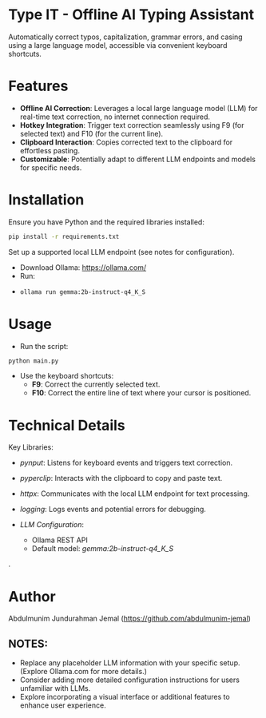 # Type IT - Offline AI Typing Assistant

Automatically correct typos, capitalization, grammar errors, and casing using a large language model, accessible via convenient keyboard shortcuts.

# Features

- **Offline AI Correction**: Leverages a local large language model (LLM) for real-time text correction, no internet connection required.
- **Hotkey Integration**: Trigger text correction seamlessly using F9 (for selected text) and F10 (for the current line).
- **Clipboard Interaction**: Copies corrected text to the clipboard for effortless pasting.
- **Customizable**: Potentially adapt to different LLM endpoints and models for specific needs.

# Installation

Ensure you have Python and the required libraries installed:

```Bash
pip install -r requirements.txt
```

Set up a supported local LLM endpoint (see notes for configuration).

- Download Ollama: https://ollama.com/
- Run:
- ```Bash
  ollama run gemma:2b-instruct-q4_K_S
  ```

# Usage

- Run the script:

```Bash
python main.py
```

- Use the keyboard shortcuts:
  - **F9**: Correct the currently selected text.
  - **F10**: Correct the entire line of text where your cursor is positioned.

# Technical Details

Key Libraries:

- _pynput_: Listens for keyboard events and triggers text correction.
- _pyperclip_: Interacts with the clipboard to copy and paste text.
- _httpx_: Communicates with the local LLM endpoint for text processing.
- _logging_: Logs events and potential errors for debugging.
- _LLM Configuration_:

  - Ollama REST API
  - Default model: _gemma:2b-instruct-q4_K_S_

.

# Author

Abdulmunim Jundurahman Jemal (https://github.com/abdulmunim-jemal)

## NOTES:

- Replace any placeholder LLM information with your specific setup. (Explore Ollama.com for more details.)
- Consider adding more detailed configuration instructions for users unfamiliar with LLMs.
- Explore incorporating a visual interface or additional features to enhance user experience.
